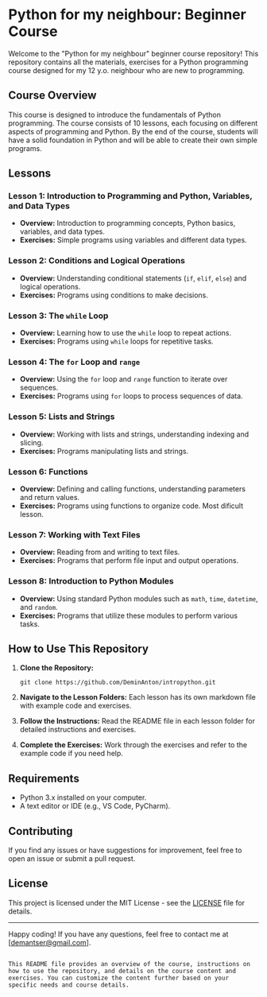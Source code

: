 # Python for my neighbour: Beginner Course

Welcome to the "Python for my neighbour" beginner course repository! This repository contains all the materials, exercises  for a Python programming course designed for my 12 y.o. neighbour who are new to programming.

## Course Overview

This course is designed to introduce the fundamentals of Python programming. The course consists of 10 lessons, each focusing on different aspects of programming and Python. By the end of the course, students will have a solid foundation in Python and will be able to create their own simple programs.

## Lessons

### Lesson 1: Introduction to Programming and Python, Variables, and Data Types
- **Overview:** Introduction to programming concepts, Python basics, variables, and data types.
- **Exercises:** Simple programs using variables and different data types.

### Lesson 2: Conditions and Logical Operations
- **Overview:** Understanding conditional statements (`if`, `elif`, `else`) and logical operations.
- **Exercises:** Programs using conditions to make decisions.

### Lesson 3: The `while` Loop
- **Overview:** Learning how to use the `while` loop to repeat actions.
- **Exercises:** Programs using `while` loops for repetitive tasks.

### Lesson 4: The `for` Loop and `range`
- **Overview:** Using the `for` loop and `range` function to iterate over sequences.
- **Exercises:** Programs using `for` loops to process sequences of data.

### Lesson 5: Lists and Strings
- **Overview:** Working with lists and strings, understanding indexing and slicing.
- **Exercises:** Programs manipulating lists and strings.

### Lesson 6: Functions
- **Overview:** Defining and calling functions, understanding parameters and return values.
- **Exercises:** Programs using functions to organize code.
Most dificult lesson.

### Lesson 7: Working with Text Files
- **Overview:** Reading from and writing to text files.
- **Exercises:** Programs that perform file input and output operations.

### Lesson 8: Introduction to Python Modules
- **Overview:** Using standard Python modules such as `math`, `time`, `datetime`, and `random`.
- **Exercises:** Programs that utilize these modules to perform various tasks.

## How to Use This Repository

1. **Clone the Repository:**
   ```
   git clone https://github.com/DeminAnton/intropython.git
   ```

2. **Navigate to the Lesson Folders:**
   Each lesson has its own markdown file with example code and exercises.


3. **Follow the Instructions:**
   Read the README file in each lesson folder for detailed instructions and exercises.

4. **Complete the Exercises:**
   Work through the exercises and refer to the example code if you need help.

## Requirements

- Python 3.x installed on your computer.
- A text editor or IDE (e.g., VS Code, PyCharm).

## Contributing

If you find any issues or have suggestions for improvement, feel free to open an issue or submit a pull request.

## License

This project is licensed under the MIT License - see the [LICENSE](LICENSE) file for details.

---

Happy coding! If you have any questions, feel free to contact me at [demantser@gmail.com].
```

This README file provides an overview of the course, instructions on how to use the repository, and details on the course content and exercises. You can customize the content further based on your specific needs and course details.

